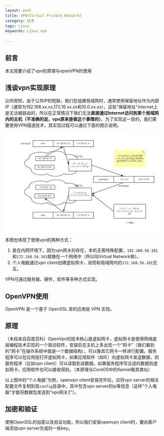 ```yaml
---
layout: post
title: VPN(Virtual Private Network)
category: 技术
tags: Linux
keywords: Linux vpn

---
```


## 前言 ##

本文简要介绍了vpn的原理与openVPN的使用

## 浅谈vpn实现原理

众所周知，由于公共IP的短缺，我们在组建局域网时，通常使用保留地址作为内部IP（通常为192.168.xx.xx,172.16.xx.xx和10.0.xx.xx），这些"保留地址"Internet上是无法被路由的，所以在正常情况下我们无法**直接通过Internet访问到某个局域网内的主机（不准确的说，vpn原来是做这个事情的）**。为了实现这一目的，我们需要使用VPN隧道技术，其实现过程可以通过下面的图示说明。

![Alt text](/public/upload/linux/vpn.png)

本图也体现了使用vpn的两种方式：

1. 是在内网环境下，因为vpn网关的存在，本机无需特殊配置，`192.168.56.101`和`172.168.56.101`就像在一个网络中（所以叫Virtual Network嘛）。
2. 个人电脑通过vpn client创建虚拟网卡，进而和局域网内的`172.168.56.101`交互。

VPN可通过服务器、硬件、软件等多种方式实现。

## OpenVPN使用

OpenVPN 是一个基于 OpenSSL 库的应用层 VPN 实现。

## 原理

（本段来自百度百科）OpenVpn的技术核心是虚拟网卡，虚拟网卡是使用网络底层编程技术实现的一个驱动软件，安装后在主机上多出现一个“网卡”（我们看到的“网卡”在操作系统中就是一个数据结构），可以像其它网卡一样进行配置。服务程序可以在应用层打开虚拟网卡，如果应用软件（如IE）向虚拟网卡发送数据，则服务程序（比如vpn client）可以读取到该数据。如果服务程序写合适的数据到虚拟网卡，应用软件也可以接收得到。（本原理与CoreOS中的flannel极其类似）

以上图中的“个人电脑”为例，openvpn client安装完毕后，应将vpn server的相关配置文件复制到其`config`目录中。其中包含vpn server的ip等信息（这样“个人电脑”才能将数据包发送到“vpn网关2”）。

## 加密和验证

使用OpenSSL的加密以及验证功能，所以我们安装openvpn client时，要向客户端添加vpn server生成的一些key。




